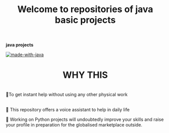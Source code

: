 

<h1 align="center">Welcome to repositories of java basic projects</h1></br></br>
<B>java projects</B>

  <br>
</h1>

[![made-with-java](https://ForTheBadge.com/images/badges/made-with-java.svg)](https://www.java.com/en/)

<h1 align="center">WHY THIS</h1>
<br>
📌To get instant help without using any other physical work </br></br>

📌 This repository offers a voice assistant to help in daily life </br>

📌 Working on Python projects will undoubtedly improve your skills and raise your profile in preparation for the globalised marketplace outside.</br>



